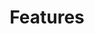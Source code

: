 ---
title: Features
description: >
  Featues videos
linkTitle: features video
weight: 2
videoGrid: true
---